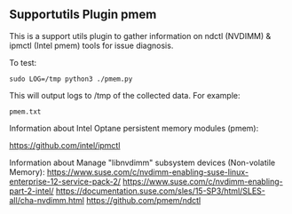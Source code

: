 ## Supportutils Plugin pmem

This is a support utils plugin to gather information on ndctl (NVDIMM) & ipmctl (Intel pmem) 
tools for issue diagnosis.

To test:

    sudo LOG=/tmp python3 ./pmem.py

This will output logs to /tmp of the collected data. For example:

    pmem.txt

Information about Intel Optane persistent memory modules (pmem):

https://github.com/intel/ipmctl

Information about Manage "libnvdimm" subsystem devices (Non-volatile Memory):
https://www.suse.com/c/nvdimm-enabling-suse-linux-enterprise-12-service-pack-2/
https://www.suse.com/c/nvdimm-enabling-part-2-intel/
https://documentation.suse.com/sles/15-SP3/html/SLES-all/cha-nvdimm.html
https://github.com/pmem/ndctl